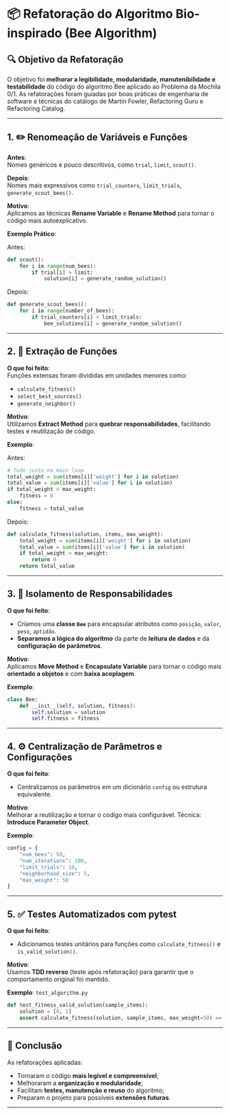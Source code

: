 
# 📦 Refatoração do Algoritmo Bio-inspirado (Bee Algorithm)

## 🔍 Objetivo da Refatoração

O objetivo foi **melhorar a legibilidade, modularidade, manutenibilidade e testabilidade** do código do algoritmo Bee aplicado ao Problema da Mochila 0/1. As refatorações foram guiadas por boas práticas de engenharia de software e técnicas do catálogo de Martin Fowler, Refactoring Guru e Refactoring Catalog.

---

## 1. ✏️ Renomeação de Variáveis e Funções

**Antes**:  
Nomes genéricos e pouco descritivos, como `trial`, `limit`, `scout()`.

**Depois**:  
Nomes mais expressivos como `trial_counters`, `limit_trials`, `generate_scout_bees()`.

**Motivo**:  
Aplicamos as técnicas **Rename Variable** e **Rename Method** para tornar o código mais autoexplicativo.

**Exemplo Prático**:

Antes:
```python
def scout():
    for i in range(num_bees):
        if trial[i] > limit:
            solution[i] = generate_random_solution()
```

Depois:
```python
def generate_scout_bees():
    for i in range(number_of_bees):
        if trial_counters[i] > limit_trials:
            bee_solutions[i] = generate_random_solution()
```

---

## 2. 🧱 Extração de Funções

**O que foi feito**:  
Funções extensas foram divididas em unidades menores como:

- `calculate_fitness()`
- `select_best_sources()`
- `generate_neighbor()`

**Motivo**:  
Utilizamos **Extract Method** para **quebrar responsabilidades**, facilitando testes e reutilização de código.

**Exemplo**:

Antes:
```python
# Tudo junto na main loop
total_weight = sum(items[i]['weight'] for i in solution)
total_value = sum(items[i]['value'] for i in solution)
if total_weight > max_weight:
    fitness = 0
else:
    fitness = total_value
```

Depois:
```python
def calculate_fitness(solution, items, max_weight):
    total_weight = sum(items[i]['weight'] for i in solution)
    total_value = sum(items[i]['value'] for i in solution)
    if total_weight > max_weight:
        return 0
    return total_value
```

---

## 3. 🧭 Isolamento de Responsabilidades

**O que foi feito**:

- Criamos uma **classe `Bee`** para encapsular atributos como `posição`, `valor`, `peso`, `aptidão`.
- **Separamos a lógica do algoritmo** da parte de **leitura de dados** e da **configuração de parâmetros**.

**Motivo**:  
Aplicamos **Move Method** e **Encapsulate Variable** para tornar o código mais **orientado a objetos** e com **baixa acoplagem**.

**Exemplo**:

```python
class Bee:
    def __init__(self, solution, fitness):
        self.solution = solution
        self.fitness = fitness
```

---

## 4. ⚙️ Centralização de Parâmetros e Configurações

**O que foi feito**:

- Centralizamos os parâmetros em um dicionário `config` ou estrutura equivalente.

**Motivo**:  
Melhorar a reutilização e tornar o código mais configurável. Técnica: **Introduce Parameter Object**.

**Exemplo**:

```python
config = {
    "num_bees": 50,
    "num_iterations": 100,
    "limit_trials": 10,
    "neighborhood_size": 5,
    "max_weight": 50
}
```

---

## 5. ✅ Testes Automatizados com pytest

**O que foi feito**:

- Adicionamos testes unitários para funções como `calculate_fitness()` e `is_valid_solution()`.

**Motivo**:  
Usamos **TDD reverso** (teste após refatoração) para garantir que o comportamento original foi mantido.

**Exemplo**: `test_algorithm.py`

```python
def test_fitness_valid_solution(sample_items):
    solution = [0, 1]
    assert calculate_fitness(solution, sample_items, max_weight=50) == 160
```

---

## 📌 Conclusão

As refatorações aplicadas:

- Tornaram o código **mais legível e compreensível**;
- Melhoraram a **organização e modularidade**;
- Facilitam **testes, manutenção e reuso** do algoritmo;
- Preparam o projeto para possíveis **extensões futuras**.

---
